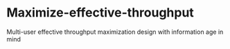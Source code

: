 # Maximize-effective-throughput
Multi-user effective throughput maximization design with information age in mind
